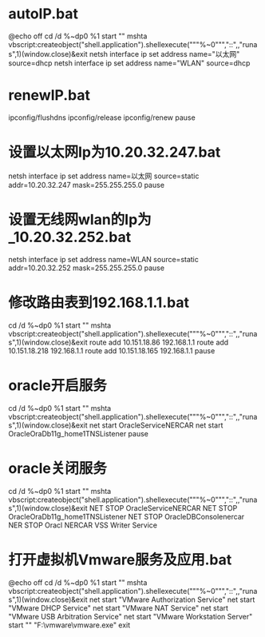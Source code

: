 # autoIP.bat
@echo off
cd /d %~dp0
%1 start "" mshta vbscript:createobject("shell.application").shellexecute("""%~0""","::",,"runas",1)(window.close)&exit
netsh interface ip set address name="以太网" source=dhcp
netsh interface ip set address name="WLAN" source=dhcp



# renewIP.bat
ipconfig/flushdns
ipconfig/release
ipconfig/renew
pause


# 设置以太网Ip为10.20.32.247.bat
netsh interface ip set address name=以太网 source=static addr=10.20.32.247 mask=255.255.255.0
pause

# 设置无线网wlan的Ip为_10.20.32.252.bat
netsh interface ip set address name=WLAN source=static addr=10.20.32.252 mask=255.255.255.0
pause



# 修改路由表到192.168.1.1.bat
cd /d %~dp0
%1 start "" mshta vbscript:createobject("shell.application").shellexecute("""%~0""","::",,"runas",1)(window.close)&exit
route add 10.151.18.86 192.168.1.1
route add 10.151.18.218 192.168.1.1
route add 10.151.18.165 192.168.1.1
pause




# oracle开启服务
cd /d %~dp0
%1 start "" mshta vbscript:createobject("shell.application").shellexecute("""%~0""","::",,"runas",1)(window.close)&exit
net start OracleServiceNERCAR
net start OracleOraDb11g_home1TNSListener
pause


# oracle关闭服务
cd /d %~dp0
%1 start "" mshta vbscript:createobject("shell.application").shellexecute("""%~0""","::",,"runas",1)(window.close)&exit
NET STOP OracleServiceNERCAR
NET STOP OracleOraDb11g_home1TNSListener
NET STOP OracleDBConsolenercar
NER STOP Oracl NERCAR VSS Writer Service



# 打开虚拟机Vmware服务及应用.bat
@echo off
cd /d %~dp0
%1 start "" mshta vbscript:createobject("shell.application").shellexecute("""%~0""","::",,"runas",1)(window.close)&exit
net start "VMware Authorization Service"
net start "VMware DHCP Service"
net start "VMware NAT Service"
net start "VMware USB Arbitration Service"
net start "VMware Workstation Server"
start "" "F:\vmware\vmware.exe"
exit